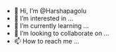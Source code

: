 - 👋 Hi, I’m @Harshapagolu
- 👀 I’m interested in ...
- 🌱 I’m currently learning ...
- 💞️ I’m looking to collaborate on ...
- 📫 How to reach me ...

<!---
Harshapagolu/Harshapagolu is a ✨ special ✨ repository because its `README.md` (this file) appears on your GitHub profile.
You can click the Preview link to take a look at your changes.
--->
